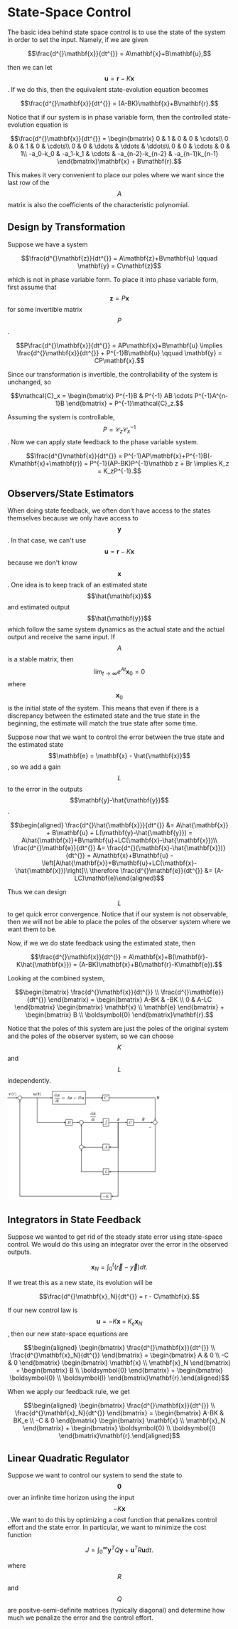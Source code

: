 # State-Space Control

The basic idea behind state space control is to use the state of the system in order to set the input. Namely, if we are given

$$\frac{d^{}\mathbf{x}}{dt^{}} = A\mathbf{x}+B\mathbf{u},$$

then we can let $$\mathbf{u} = \mathbf{r} - K\mathbf{x}$$. If we do this, then the equivalent state-evolution equation becomes

$$\frac{d^{}\mathbf{x}}{dt^{}} = (A-BK)\mathbf{x}+B\mathbf{r}.$$

Notice that if our system is in phase variable form, then the controlled state-evolution equation is

$$\frac{d^{}\mathbf{x}}{dt^{}} = \begin{bmatrix} 0 & 1 & 0 & 0 & \cdots\\ 0 & 0 & 1 & 0 & \cdots\\ 0 & 0 & \ddots & \ddots & \ddots\\ 0 & 0 & \cdots & 0 & 1\\ -a_0-k_0 & -a_1-k_1 & \cdots & -a_{n-2}-k_{n-2} & -a_{n-1}k_{n-1} \end{bmatrix}\mathbf{x} + B\mathbf{r}.$$

This makes it very convenient to place our poles where we want since the last row of the $$A$$ matrix is also the coefficients of the characteristic polynomial.

## Design by Transformation

Suppose we have a system

$$\frac{d^{}\mathbf{z}}{dt^{}} = A\mathbf{z}+B\mathbf{u} \qquad \mathbf{y} = C\mathbf{z}$$

which is not in phase variable form. To place it into phase variable form, first assume that $$\mathbf{z} = P\mathbf{x}$$ for some invertible matrix $$P$$.

$$P\frac{d^{}\mathbf{x}}{dt^{}} = AP\mathbf{x}+B\mathbf{u} \implies \frac{d^{}\mathbf{x}}{dt^{}} + P^{-1}B\mathbf{u} \qquad \mathbf{y} = CP\mathbf{x}.$$

Since our transformation is invertible, the controllability of the system is unchanged, so

$$\mathcal{C}_x = \begin{bmatrix} P^{-1}B & P^{-1} AB \cdots P^{-1}A^{n-1}B \end{bmatrix} = P^{-1}\mathcal{C}_z.$$

Assuming the system is controllable, $$P = \mathcal{C}_z\mathcal{C}_x^{-1}$$. Now we can apply state feedback to the phase variable system.

$$\frac{d^{}\mathbf{x}}{dt^{}} = P^{-1}AP\mathbf{x}+P^{-1}B(-K\mathbf{x}+\mathbf{r}) = P^{-1}(AP-BK)P^{-1}\mathbb z + Br \implies K_z = K_zP^{-1}.$$

## Observers/State Estimators

When doing state feedback, we often don't have access to the states themselves because we only have access to $$\mathbf{y}$$. In that case, we can't use $$\mathbf{u}=\mathbf{r}-K\mathbf{x}$$ because we don't know $$\mathbf{x}$$. One idea is to keep track of an estimated state $$\hat{\mathbf{x}}$$ and estimated output $$\hat{\mathbf{y}}$$ which follow the same system dynamics as the actual state and the actual output and receive the same input. If $$A$$ is a stable matrix, then $$\lim_{t\to\infty}e^{At}\mathbf{x}_0=0$$ where $$\mathbf{x}_0$$ is the initial state of the system. This means that even if there is a discrepancy between the estimated state and the true state in the beginning, the estimate will match the true state after some time.

Suppose now that we want to control the error between the true state and the estimated state $$\mathbf{e} = \mathbf{x} - \hat{\mathbf{x}}$$, so we add a gain $$L$$ to the error in the outputs $$\mathbf{y}-\hat{\mathbf{y}}$$.

$$\begin{aligned} \frac{d^{}\hat{\mathbf{x}}}{dt^{}} &= A\hat{\mathbf{x}} + B\mathbf{u} + L(\mathbf{y}-\hat{\mathbf{y}}) = A\hat{\mathbf{x}}+B\mathbf{u}+LC(\mathbf{x}-\hat{\mathbf{x}})\\ \frac{d^{}\mathbf{e}}{dt^{}} &= \frac{d^{}(\mathbf{x}-\hat{\mathbf{x}})}{dt^{}} = A\mathbf{x}+B\mathbf{u} - \left[A\hat{\mathbf{x}}+B\mathbf{u}+LC(\mathbf{x}-\hat{\mathbf{x}})\right]\\ \therefore \frac{d^{}\mathbf{e}}{dt^{}} &= (A-LC)\mathbf{e}\end{aligned}$$

Thus we can design $$L$$ to get quick error convergence. Notice that if our system is not observable, then we will not be able to place the poles of the observer system where we want them to be.

Now, if we we do state feedback using the estimated state, then

$$\frac{d^{}\mathbf{x}}{dt^{}} = A\mathbf{x}+B(\mathbf{r}-K\hat{\mathbf{x}}) = (A-BK)\mathbf{x}+B(\mathbf{r}-K\mathbf{e}).$$

Looking at the combined system,

$$\begin{bmatrix} \frac{d^{}\mathbf{x}}{dt^{}} \\ \frac{d^{}\mathbf{e}}{dt^{}} \end{bmatrix} = \begin{bmatrix} A-BK & -BK \\ 0 & A-LC \end{bmatrix} \begin{bmatrix} \mathbf{x} \\ \mathbf{e} \end{bmatrix} + \begin{bmatrix} B \\ \boldsymbol{0} \end{bmatrix}\mathbf{r}.$$

Notice that the poles of this system are just the poles of the original system and the poles of the observer system, so we can choose $$K$$ and $$L$$ independently.

![Figure 12: State Observer System](../.gitbook/assets/892f270d272babee7b989dde794eb0dd69190876.png)

## Integrators in State Feedback

Suppose we wanted to get rid of the steady state error using state-space control. We would do this using an integrator over the error in the observed outputs.

$$\mathbf{x}_N = \int_{0}^{t}(\vec{r}-\vec{y})dt.$$

If we treat this as a new state, its evolution will be

$$\frac{d^{}\mathbf{x}_N}{dt^{}} = r - C\mathbf{x}.$$

If our new control law is $$\mathbf{u} = -K\mathbf{x}+K_e\mathbf{x}_N$$, then our new state-space equations are

$$\begin{aligned} \begin{bmatrix} \frac{d^{}\mathbf{x}}{dt^{}} \\ \frac{d^{}\mathbf{x}_N}{dt^{}} \end{bmatrix} = \begin{bmatrix} A & 0 \\ -C & 0 \end{bmatrix} \begin{bmatrix} \mathbf{x} \\ \mathbf{x}_N \end{bmatrix} + \begin{bmatrix} B \\ \boldsymbol{0} \end{bmatrix} + \begin{bmatrix} \boldsymbol{0} \\ \boldsymbol{I} \end{bmatrix}\mathbf{r}.\end{aligned}$$

When we apply our feedback rule, we get

$$\begin{aligned} \begin{bmatrix} \frac{d^{}\mathbf{x}}{dt^{}} \\ \frac{d^{}\mathbf{x}_N}{dt^{}} \end{bmatrix} = \begin{bmatrix} A-BK & BK_e \\ -C & 0 \end{bmatrix} \begin{bmatrix} \mathbf{x} \\ \mathbf{x}_N \end{bmatrix} + \begin{bmatrix} \boldsymbol{0} \\ \boldsymbol{I} \end{bmatrix}\mathbf{r}.\end{aligned}$$

## Linear Quadratic Regulator

Suppose we want to control our system to send the state to $$\boldsymbol{0}$$ over an infinite time horizon using the input $$-K\mathbf{x}$$. We want to do this by optimizing a cost function that penalizes control effort and the state error. In particular, we want to minimize the cost function

$$J = \int_{0}^{\infty}\mathbf{y}^TQ\mathbf{y} + \mathbf{u}^TR\mathbf{u} dt.$$

where $$R$$ and $$Q$$ are positve-semi-definite matrices \(typically diagonal\) and determine how much we penalize the error and the control effort.

